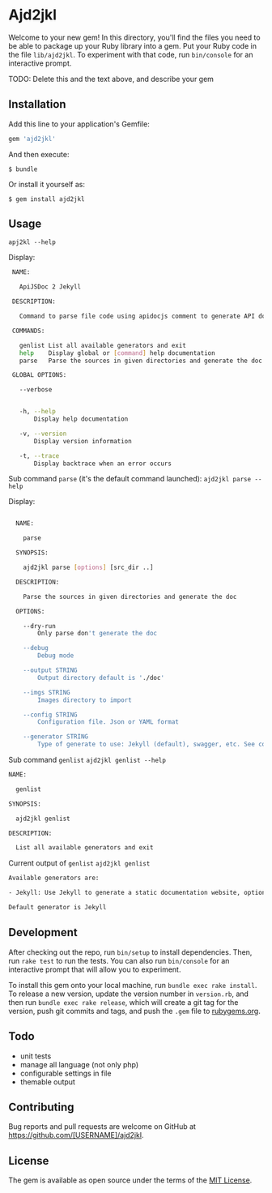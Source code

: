 # Ajd2jkl

Welcome to your new gem! In this directory, you'll find the files you need to be able to package up your Ruby library into a gem. Put your Ruby code in the file `lib/ajd2jkl`. To experiment with that code, run `bin/console` for an interactive prompt.

TODO: Delete this and the text above, and describe your gem

## Installation

Add this line to your application's Gemfile:

```ruby
gem 'ajd2jkl'
```

And then execute:

    $ bundle

Or install it yourself as:

    $ gem install ajd2jkl

## Usage
```apj2kl --help```

Display:

```bash
 NAME:

   ApiJSDoc 2 Jekyll

 DESCRIPTION:

   Command to parse file code using apidocjs comment to generate API docs in Jekyll format

 COMMANDS:

   genlist List all available generators and exit
   help    Display global or [command] help documentation
   parse   Parse the sources in given directories and generate the doc

 GLOBAL OPTIONS:

   --verbose


   -h, --help
       Display help documentation

   -v, --version
       Display version information

   -t, --trace
       Display backtrace when an error occurs
```

Sub command `parse` (it's the default command launched):
```ajd2jkl parse --help```

Display:

```bash

  NAME:

    parse

  SYNOPSIS:

    ajd2jkl parse [options] [src_dir ..]

  DESCRIPTION:

    Parse the sources in given directories and generate the doc

  OPTIONS:

    --dry-run
        Only parse don't generate the doc

    --debug
        Debug mode

    --output STRING
        Output directory default is './doc'

    --imgs STRING
        Images directory to import

    --config STRING
        Configuration file. Json or YAML format

    --generator STRING
        Type of generate to use: Jekyll (default), swagger, etc. See command genlist for list of available generators
```

Sub command `genlist`
```ajd2jkl genlist --help```

```bash
NAME:

  genlist

SYNOPSIS:

  ajd2jkl genlist

DESCRIPTION:

  List all available generators and exit
```

Current output of `genlist`
```ajd2jkl genlist```

```bash
Available generators are:

- Jekyll: Use Jekyll to generate a static documentation website, option: jekyll

Default generator is Jekyll
```

## Development

After checking out the repo, run `bin/setup` to install dependencies. Then, run `rake test` to run the tests. You can also run `bin/console` for an interactive prompt that will allow you to experiment.

To install this gem onto your local machine, run `bundle exec rake install`. To release a new version, update the version number in `version.rb`, and then run `bundle exec rake release`, which will create a git tag for the version, push git commits and tags, and push the `.gem` file to [rubygems.org](https://rubygems.org).

## Todo

- unit tests
- manage all language (not only php)
- configurable settings in file
- themable output

## Contributing

Bug reports and pull requests are welcome on GitHub at https://github.com/[USERNAME]/ajd2jkl.


## License

The gem is available as open source under the terms of the [MIT License](http://opensource.org/licenses/MIT).
